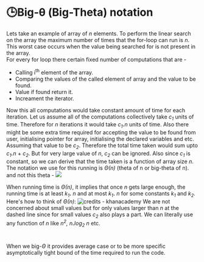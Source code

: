 

# 🕒Big-θ (Big-Theta) notation
Lets take an example of array of *n* elements. To perform the linear search on the array the maximum number of times that the for-loop can run is *n*. This worst case occurs when the value being searched for is not present in the array.
</br>
For every for loop there certain fixed number of computations that are - 

 - Calling i<sup>th</sup> element of the array.
 - Comparing the values of the called element of array and the value to be found.
 - Value if found return it.
 - Increament the iterator.
 
 Now this all computations would take constant amount of time for each iteration. Let us assume all of the computations collectively take <i> c<sub>1</sub></i> units of time. Therefore for <i>n</i> iterations it would take *c<sub>1</sub><b>.</b>n* units of time. 
 Also there might be some extra time required for accepting the value to be found from user, initialising pointer for array, initialising the declared variables and etc. Assuming that value to be <i>c<sub>2</sub></i>. Therefore the total time taken would sum upto <i>c<sub>1</sub><b>.</b>n</i> + <i>c<sub>2</sub></i>.
But for very large value of *n*, *c<sub>2</sub>* can be ignored. Also since *c<sub>1</sub>* is constant, so we can derive that the time taken is a function of array size *n*. The notation we use for this running is *Θ(n)* (theta of n or big-theta of n). and not this theta - 
![](https://www.google.com/url?sa=i&url=https%3A%2F%2Floveforquotes.com%2Fi%2Fheygirls-think-theta-none-0d318ff8c5d545d1a99bb8f373e21018&psig=AOvVaw3JcvICfp_xJ3aQ0iMOdPZz&ust=1634902072087000&source=images&cd=vfe&ved=0CAsQjRxqFwoTCPjg0P2y2_MCFQAAAAAdAAAAABAb)

When running time is  *Θ(n)*, it implies that once *n* gets large enough, the running time is at least <i>k<sub>1</sub></i>**.** *n*  and at most  <i>k<sub>1</sub></i>**.** *n*  for some constants  <i>k<sub>1</sub></i>  and <i>k<sub>2</sub></i>. Here's how to think of  *Θ(n)*:
![credits - khanacademy](![](https://cdn.kastatic.org/ka-perseus-images/c14a48f24cae3fd563cb3627ee2a74f56c0bcef6.png))
We are not concerned about small values but for only values larger than *n* at the dashed line since for small values *c<sub>2</sub>*  also plays a part.
We can literally use any function of *n* like *n<sup>2</sup>, n<b>.</b>log<sub>2</sub> n* etc. 
#
When we big-*Θ* it provides average case or to be more specific asymptotically tight bound of the time required to run the code. 
